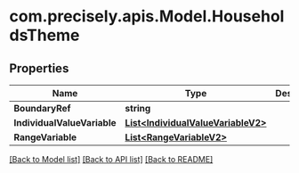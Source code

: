 # com.precisely.apis.Model.HouseholdsTheme
## Properties

Name | Type | Description | Notes
------------ | ------------- | ------------- | -------------
**BoundaryRef** | **string** |  | [optional] 
**IndividualValueVariable** | [**List&lt;IndividualValueVariableV2&gt;**](IndividualValueVariableV2.md) |  | [optional] 
**RangeVariable** | [**List&lt;RangeVariableV2&gt;**](RangeVariableV2.md) |  | [optional] 

[[Back to Model list]](../README.md#documentation-for-models) [[Back to API list]](../README.md#documentation-for-api-endpoints) [[Back to README]](../README.md)

